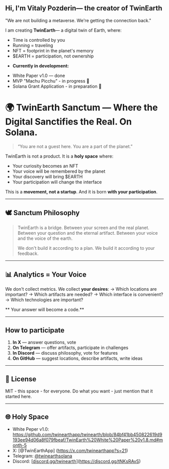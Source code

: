 ## Hi, I'm Vitaly Pozderin— the creator of TwinEarth

"We are not building a metaverse. We're getting the connection back."

I am creating **TwinEarth**— a digital twin of Earth, where:
- Time is controlled by you
- Running = traveling
- NFT = footprint in the planet's memory
- $EARTH = participation, not ownership
* **Currently in development:**
- White Paper v1.0 — done
- MVP "Machu Picchu" - in progress 🚧
- Solana Grant Application - in preparation 📄

# 🌍 TwinEarth Sanctum — Where the Digital Sanctifies the Real. On Solana.

> “You are not a guest here. You are a part of the planet.”

TwinEarth is not a product. It is a **holy space** where:
- Your curiosity becomes an NFT
- Your voice will be remembered by the planet
- Your discovery will bring $EARTH
- Your participation will change the interface

This is a **movement, not a startup**. 
And it is born **with your participation**.

---

## 🕊️ Sanctum Philosophy

> TwinEarth is a bridge. 
> Between your screen and the real planet. 
> Between your question and the eternal artifact. 
> Between your voice and the voice of the earth. 
> 
> We don't build it according to a plan. 
> We build it according to your feedback.

---

## 📊 Analytics = Your Voice

We don't collect metrics. 
We collect **your desires**: 
→ Which locations are important? 
→ Which artifacts are needed? 
→ Which interface is convenient? 
→ Which technologies are important? 

** Your answer will become a code.**

---

## How to participate

1. **In X** — answer questions, vote 
2. **On Telegram** — offer artifacts, participate in challenges 
3. **In Discord** — discuss philosophy, vote for features 
4. **On GitHub** — suggest locations, describe artifacts, write ideas

---

## 📜 License

MIT - this space - for everyone. 
Do what you want - just mention that it started here.

---

## 🌐 Holy Space
- White Peper v1.0: https://github.com/twinearthapp/twinearth/blob/84bf41bb450822619d9193ee94d06a8f079fbeaf/TwinEarth%20White%20Paper%20v1.8.md#month-5
- X: [@TwinEarthApp] (https://x.com/twinearthapp?s=21) 
- Telegram: [@twinearthsolana ](https://t.me/twinearthsolana)
- Discord: [[discord.gg/twinearth](https://discord.gg/tNKsRAvS)](https://discord.gg/tNKsRAvS)
